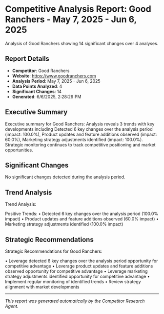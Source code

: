 # Competitive Analysis Report: Good Ranchers - May 7, 2025 - Jun 6, 2025

Analysis of Good Ranchers showing 14 significant changes over 4 analyses.

## Report Details

- **Competitor**: Good Ranchers
- **Website**: https://www.goodranchers.com
- **Analysis Period**: May 7, 2025 - Jun 6, 2025
- **Data Points Analyzed**: 4
- **Significant Changes**: 14
- **Generated**: 6/6/2025, 2:28:29 PM

## Executive Summary

Executive summary for Good Ranchers: Analysis reveals 3 trends with key developments including Detected 6 key changes over the analysis period (impact: 100.0%), Product updates and feature additions observed (impact: 60.0%), Marketing strategy adjustments identified (impact: 100.0%). Strategic monitoring continues to track competitive positioning and market opportunities.

## Significant Changes

No significant changes detected during the analysis period.

## Trend Analysis

Trend Analysis:

Positive Trends:
• Detected 6 key changes over the analysis period (100.0% impact)
• Product updates and feature additions observed (60.0% impact)
• Marketing strategy adjustments identified (100.0% impact)

## Strategic Recommendations

Strategic Recommendations for Good Ranchers:

• Leverage detected 6 key changes over the analysis period opportunity for competitive advantage
• Leverage product updates and feature additions observed opportunity for competitive advantage
• Leverage marketing strategy adjustments identified opportunity for competitive advantage
• Implement regular monitoring of identified trends
• Review strategy alignment with market developments

---

*This report was generated automatically by the Competitor Research Agent.*
